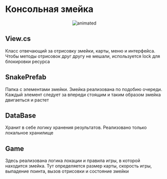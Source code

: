 # Консольная змейка
<p align="center">
  <img src="https://github.com/SuiQRim/SnakeGame/assets/84430915/1623bf53-3fec-4597-9c22-9f376db5a1b2" alt="animated" />
</p>

## View.cs
Класс отвечающий за отрисовку змейки, карты, меню и интерфейса. Чтобы методы отрисовок друг другу не мешали, используется lock для блокировки ресурса

## SnakePrefab
Папка с элементами змейки. Змейка реализована по подобию очереди. Каждый элемент следует за впереди стоящим и таким образом змейка двигаеться и растет

## DataBase
Хранит в себе логику хранения результатов. Реализовано только локальное хранилище

## Game
Здесь реализована логика локации и правила игры, в которой находится змейка. Тут определяется размер карты, скорость игры, выпадение поинта, вызов отрисовки и состояние змейки

